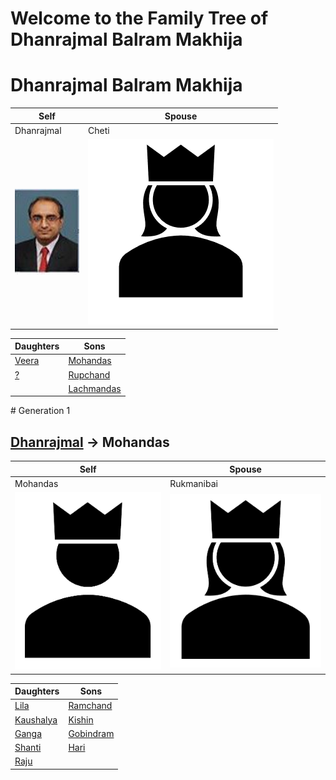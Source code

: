 # Welcome to the Family Tree of Dhanrajmal Balram Makhija

# <a name="Dhanrajmal"></a> Dhanrajmal Balram Makhija

Self | Spouse
---- | ------
Dhanrajmal | Cheti 
![Dhanrajmal Img](images/Sample.png) | ![Cheti Img](images/Picture1.png)

Daughters | Sons
--------- | ----
[Veera](#Veera) | [Mohandas](#Mohandas)
[?](#?) | [Rupchand](#Rupchand)
        | [Lachmandas](#Lachmandas)

#<a name="Gen1"></a> Generation 1

## [Dhanrajmal](#Dhanrajmal) -> <a name="Mohandas"></a> Mohandas

Self | Spouse
---- | ------
Mohandas | Rukmanibai 
![Mohandas Img](/images/male.png) | ![Rukmanibai Img](/images/female.png)

Daughters | Sons
--------- | ----
[Lila](#Lila) | [Ramchand](#Ramchand)
[Kaushalya](#Kaushalya) | [Kishin](#Kishin)
[Ganga](#Ganga) | [Gobindram](#Gobindram)
[Shanti](#Shanti) | [Hari](#Hari)
[Raju](#Raju) |      


